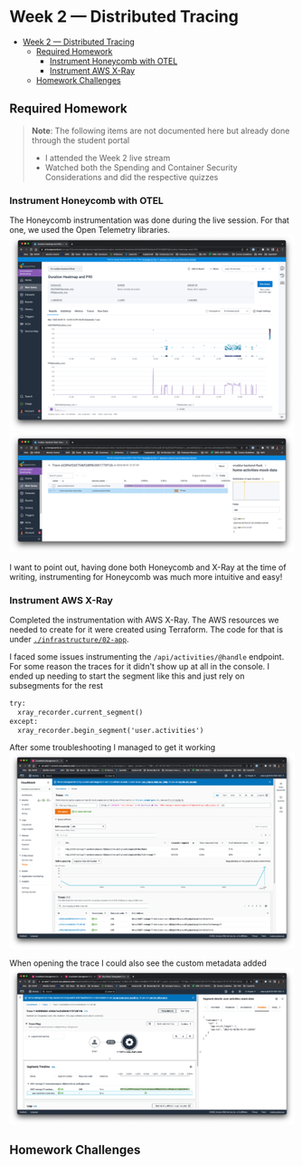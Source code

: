 # Week 2 — Distributed Tracing

- [Week 2 — Distributed Tracing](#week-2--distributed-tracing)
  - [Required Homework](#required-homework)
    - [Instrument Honeycomb with OTEL](#instrument-honeycomb-with-otel)
    - [Instrument AWS X-Ray](#instrument-aws-x-ray)
  - [Homework Challenges](#homework-challenges)


## Required Homework
> **Note**: The following items are not documented here but already done through the student portal
> - I attended the Week 2 live stream
> - Watched both the Spending and Container Security Considerations and did the respective quizzes

### Instrument Honeycomb with OTEL
The Honeycomb instrumentation was done during the live session. For that one, we used the Open Telemetry libraries.
![](./assets/week2/honeycomb-query.png)
![](./assets/week2/honeycomb-metadata.png)

I want to point out, having done both Honeycomb and X-Ray at the time of writing, instrumenting for Honeycomb was much more intuitive and easy!

### Instrument AWS X-Ray
Completed the instrumentation with AWS X-Ray. The AWS resources we needed to create for it were created using Terraform.
The code for that is under [`./infrastructure/02-app`](./../infrastructure/02-app/).

I faced some issues instrumenting the `/api/activities/@handle` endpoint. For some reason the traces for it didn't show up at all in the console.
I ended up needing to start the segment like this and just rely on subsegments for the rest
```
try:
  xray_recorder.current_segment()
except:
  xray_recorder.begin_segment('user.activities')
```
After some troubleshooting I managed to get it working
![](./assets/week2/xray-query.png)

When opening the trace I could also see the custom metadata added
![](./assets/week2/xray-metadata.png)

## Homework Challenges